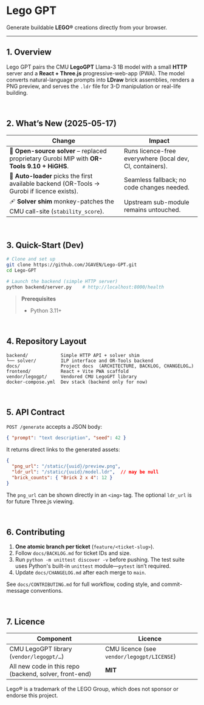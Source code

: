 
# Lego GPT

Generate buildable **LEGO®** creations directly from your browser.

---

## 1. Overview  
Lego GPT pairs the CMU **LegoGPT** Llama-3 1B model with a small **HTTP** server
and a **React + Three.js** progressive-web-app (PWA).
The model converts natural-language prompts into **LDraw** brick assemblies,
renders a PNG preview, and serves the `.ldr` file for 3-D manipulation or
real-life building.

&nbsp;

## 2. What’s New (2025-05-17)
| Change | Impact |
|--------|--------|
| 🔄 **Open-source solver** – replaced proprietary Gurobi MIP with **OR-Tools 9.10 + HiGHS**. | Runs licence-free everywhere (local dev, CI, containers). |
| 🔌 **Auto-loader** picks the first available backend (OR-Tools → Gurobi if licence exists). | Seamless fallback; no code changes needed. |
| 🩹 **Solver shim** monkey-patches the CMU call-site (`stability_score`). | Upstream sub-module remains untouched. |

&nbsp;

## 3. Quick-Start (Dev)

```bash
# Clone and set up
git clone https://github.com/JGAVEN/Lego-GPT.git
cd Lego-GPT

# Launch the backend (simple HTTP server)
python backend/server.py    # http://localhost:8000/health
```

> **Prerequisites**
> * Python 3.11+

&nbsp;

## 4. Repository Layout

```text
backend/            Simple HTTP API + solver shim
└── solver/         ILP interface and OR-Tools backend
docs/               Project docs  (ARCHITECTURE, BACKLOG, CHANGELOG…)
frontend/           React + Vite PWA scaffold
vendor/legogpt/     Vendored CMU LegoGPT library
docker-compose.yml  Dev stack (backend only for now)
```

&nbsp;

## 5. API Contract

`POST /generate` accepts a JSON body:

```json
{ "prompt": "text description", "seed": 42 }
```

It returns direct links to the generated assets:

```json
{
  "png_url": "/static/{uuid}/preview.png",
  "ldr_url": "/static/{uuid}/model.ldr",  // may be null
  "brick_counts": { "Brick 2 x 4": 12 }
}
```

The `png_url` can be shown directly in an `<img>` tag. The optional
`ldr_url` is for future Three.js viewing.

&nbsp;

## 6. Contributing

1. **One atomic branch per ticket** (`feature/<ticket-slug>`).  
2. Follow `docs/BACKLOG.md` for ticket IDs and size.  
3. Run `python -m unittest discover -v` before pushing. The test suite uses
   Python's built-in `unittest` module—`pytest` isn’t required.
4. Update `docs/CHANGELOG.md` after each merge to `main`.  

See `docs/CONTRIBUTING.md` for full workflow, coding style, and commit-message
conventions.

&nbsp;

## 7. Licence

| Component | Licence |
|-----------|---------|
| CMU LegoGPT library (`vendor/legogpt/…`) | CMU licence (see `vendor/legogpt/LICENSE`) |
| All new code in this repo (backend, solver, front-end) | **MIT** |

Lego® is a trademark of the LEGO Group, which does not sponsor or endorse this
project.
